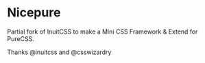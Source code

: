 Nicepure
========

Partial fork of InuitCSS to make a Mini CSS Framework &amp; Extend for PureCSS.

Thanks @inuitcss and @csswizardry


